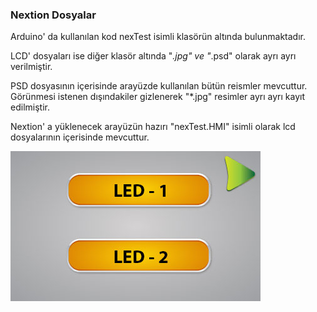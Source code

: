 
### Nextion Dosyalar

Arduino' da kullanılan kod nexTest isimli klasörün altında bulunmaktadır.

LCD' dosyaları ise diğer klasör altında "*.jpg" ve "*.psd" olarak ayrı ayrı verilmiştir.

PSD dosyasının içerisinde arayüzde kullanılan bütün reismler mevcuttur. Görünmesi istenen dışındakiler gizlenerek "*.jpg" resimler ayrı ayrı kayıt edilmiştir.

Nextion' a yüklenecek arayüzün hazırı "nexTest.HMI" isimli olarak lcd dosyalarının içerisinde mevcuttur.

<img src="lcdFiles/JPG/btn-1.jpg" height="240px" width="400px">
